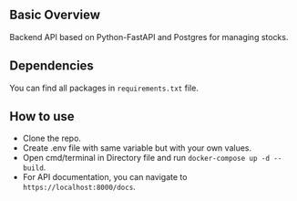 ## Basic Overview

Backend API based on Python-FastAPI and Postgres for managing stocks.

## Dependencies

You can find all packages in `requirements.txt` file.

## How to use

- Clone the repo.
- Create .env file with same variable but with your own values.
- Open cmd/terminal in Directory file and run `docker-compose up -d --build`.
- For API documentation, you can navigate to `https://localhost:8000/docs`.
